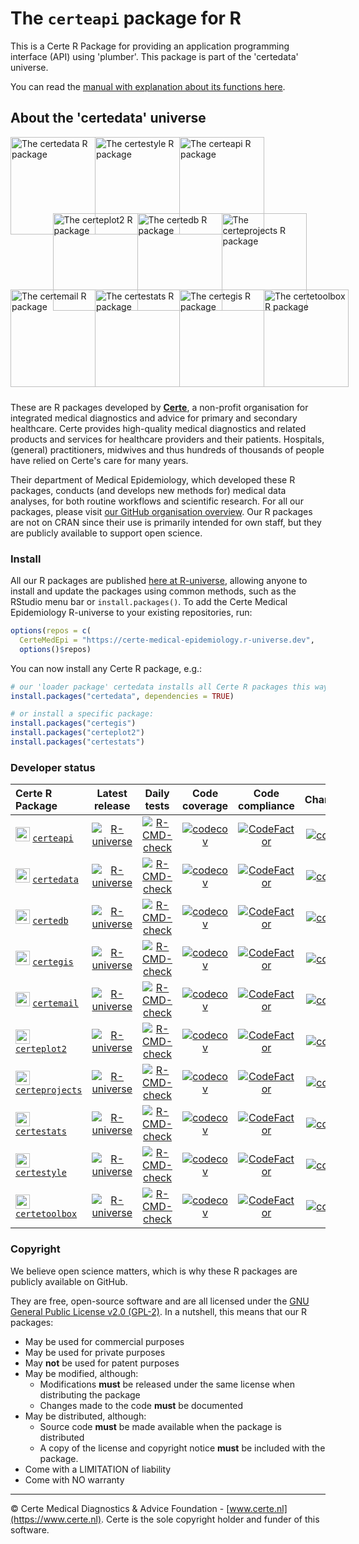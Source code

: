 # The `certeapi` package for R

This is a Certe R Package for providing an application programming interface (API) using 'plumber'. This package is part of the 'certedata' universe.

You can read the [manual with explanation about its functions here](https://certe-medical-epidemiology.github.io/certeapi/reference).

## About the 'certedata' universe

<div style="position: relative; height: 410px;">
  <a href="https://certe-medical-epidemiology.github.io/certedata/" target="_blank">
    <img src="https://certe-medical-epidemiology.github.io/certedata/logo.svg" alt="The certedata R package" style="position: absolute; left: 0px; top: 0px; width: 136px; height: 156px;">
  </a>
  <a href="https://certe-medical-epidemiology.github.io/certestyle/" target="_blank">
    <img src="https://certe-medical-epidemiology.github.io/certestyle/logo.svg" alt="The certestyle R package" style="position: absolute; left: 135px; top: 0px; width: 136px; height: 156px;">
  </a>
  <a href="https://certe-medical-epidemiology.github.io/certeapi/" target="_blank">
    <img src="https://certe-medical-epidemiology.github.io/certeapi/logo.svg" alt="The certeapi R package" style="position: absolute; left: 270px; top: 0px; width: 136px; height: 156px;">
  </a>

  <a href="https://certe-medical-epidemiology.github.io/certeplot2/" target="_blank">
    <img src="https://certe-medical-epidemiology.github.io/certeplot2/logo.svg" alt="The certeplot2 R package" style="position: absolute; left: 67.5px; top: 122px; width: 136px; height: 156px;">
  </a>
  <a href="https://certe-medical-epidemiology.github.io/certedb/" target="_blank">
    <img src="https://certe-medical-epidemiology.github.io/certedb/logo.svg" alt="The certedb R package" style="position: absolute; left: 202.5px; top: 122px; width: 136px; height: 156px;">
  </a>
  <a href="https://certe-medical-epidemiology.github.io/certeprojects/" target="_blank">
    <img src="https://certe-medical-epidemiology.github.io/certeprojects/logo.svg" alt="The certeprojects R package" style="position: absolute; left: 337.5px; top: 122px; width: 136px; height: 156px;">
  </a>

  <a href="https://certe-medical-epidemiology.github.io/certemail/" target="_blank">
    <img src="https://certe-medical-epidemiology.github.io/certemail/logo.svg" alt="The certemail R package" style="position: absolute; left: 0px; top: 244px; width: 136px; height: 156px;">
  </a>
  <a href="https://certe-medical-epidemiology.github.io/certestats/" target="_blank">
    <img src="https://certe-medical-epidemiology.github.io/certestats/logo.svg" alt="The certestats R package" style="position: absolute; left: 135px; top: 244px; width: 136px; height: 156px;">
  </a>
  <a href="https://certe-medical-epidemiology.github.io/certegis/" target="_blank">
    <img src="https://certe-medical-epidemiology.github.io/certegis/logo.svg" alt="The certegis R package" style="position: absolute; left: 270px; top: 244px; width: 136px; height: 156px;">
  </a>
  <a href="https://certe-medical-epidemiology.github.io/certetoolbox/" target="_blank">
    <img src="https://certe-medical-epidemiology.github.io/certetoolbox/logo.svg" alt="The certetoolbox R package" style="position: absolute; left: 405px; top: 244px; width: 136px; height: 156px;">
  </a>
</div>

These are R packages developed by [**Certe**](https://www.certe.nl), a non-profit organisation for integrated medical diagnostics and advice for primary and secondary healthcare. Certe provides high-quality medical diagnostics and related products and services for healthcare providers and their patients. Hospitals, (general) practitioners, midwives and thus hundreds of thousands of people have relied on Certe's care for many years.

Their department of Medical Epidemiology, which developed these R packages, conducts (and develops new methods for) medical data analyses, for both routine workflows and scientific research. For all our packages, please visit [our GitHub organisation overview](https://github.com/certe-medical-epidemiology). Our R packages are not on CRAN since their use is primarily intended for own staff, but they are publicly available to support open science.

### Install

All our R packages are published [here at R-universe](https://certe-medical-epidemiology.r-universe.dev), allowing anyone to install and update the packages using common methods, such as the RStudio menu bar or `install.packages()`. To add the Certe Medical Epidemiology R-universe to your existing repositories, run:

```r
options(repos = c(
  CerteMedEpi = "https://certe-medical-epidemiology.r-universe.dev",
  options()$repos)
```

You can now install any Certe R package, e.g.:

```r
# our 'loader package' certedata installs all Certe R packages this way:
install.packages("certedata", dependencies = TRUE)

# or install a specific package:
install.packages("certegis")
install.packages("certeplot2")
install.packages("certestats")
```

### Developer status


| Certe R Package | Latest release | Daily tests | Code coverage | Code compliance | Changelog |
|:----------------|:--------------:|:-----------:|:-------------:|:---------------:|:---------:|
| <img src="https://certe-medical-epidemiology.github.io/certeapi/logo.svg" style="width: 20x; height: 23px;"> [`certeapi`](https://certe-medical-epidemiology.github.io/certeapi) | [![R-universe](https://certe-medical-epidemiology.r-universe.dev/badges/certeapi?color=22bb55)](https://certe-medical-epidemiology.r-universe.dev/ui#builds) | [![R-CMD-check](https://github.com/certe-medical-epidemiology/certeapi/actions/workflows/workflow-schedule.yml/badge.svg?branch=main)](https://github.com/certe-medical-epidemiology/certeapi/actions/workflows/workflow-schedule.yml) | [![codecov](https://codecov.io/gh/certe-medical-epidemiology/certeapi/branch/main/graph/badge.svg)](https://codecov.io/gh/certe-medical-epidemiology/certeapi) |  [![CodeFactor](https://www.codefactor.io/repository/github/certe-medical-epidemiology/certeapi/badge/main)](https://www.codefactor.io/repository/github/certe-medical-epidemiology/certeapi/) | [![commits](https://badgen.net/github/commits/certe-medical-epidemiology/certeapi/main?icon=github&color=green)](https://github.com/certe-medical-epidemiology/certeapi/commits/main) |
| <img src="https://certe-medical-epidemiology.github.io/certedata/logo.svg" style="width: 20x; height: 23px;"> [`certedata`](https://certe-medical-epidemiology.github.io/certedata) | [![R-universe](https://certe-medical-epidemiology.r-universe.dev/badges/certedata?color=22bb55)](https://certe-medical-epidemiology.r-universe.dev/ui#builds) | [![R-CMD-check](https://github.com/certe-medical-epidemiology/certedata/actions/workflows/workflow-schedule.yml/badge.svg?branch=main)](https://github.com/certe-medical-epidemiology/certedata/actions/workflows/workflow-schedule.yml) | [![codecov](https://codecov.io/gh/certe-medical-epidemiology/certedata/branch/main/graph/badge.svg)](https://codecov.io/gh/certe-medical-epidemiology/certedata) |  [![CodeFactor](https://www.codefactor.io/repository/github/certe-medical-epidemiology/certedata/badge/main)](https://www.codefactor.io/repository/github/certe-medical-epidemiology/certedata/) | [![commits](https://badgen.net/github/commits/certe-medical-epidemiology/certedata/main?icon=github&color=green)](https://github.com/certe-medical-epidemiology/certedata/commits/main) |
| <img src="https://certe-medical-epidemiology.github.io/certedb/logo.svg" style="width: 20x; height: 23px;"> [`certedb`](https://certe-medical-epidemiology.github.io/certedb) | [![R-universe](https://certe-medical-epidemiology.r-universe.dev/badges/certedb?color=22bb55)](https://certe-medical-epidemiology.r-universe.dev/ui#builds) | [![R-CMD-check](https://github.com/certe-medical-epidemiology/certedb/actions/workflows/workflow-schedule.yml/badge.svg?branch=main)](https://github.com/certe-medical-epidemiology/certedb/actions/workflows/workflow-schedule.yml) | [![codecov](https://codecov.io/gh/certe-medical-epidemiology/certedb/branch/main/graph/badge.svg)](https://codecov.io/gh/certe-medical-epidemiology/certedb) |  [![CodeFactor](https://www.codefactor.io/repository/github/certe-medical-epidemiology/certedb/badge/main)](https://www.codefactor.io/repository/github/certe-medical-epidemiology/certedb/) | [![commits](https://badgen.net/github/commits/certe-medical-epidemiology/certedb/main?icon=github&color=green)](https://github.com/certe-medical-epidemiology/certedb/commits/main) |
| <img src="https://certe-medical-epidemiology.github.io/certegis/logo.svg" style="width: 20x; height: 23px;"> [`certegis`](https://certe-medical-epidemiology.github.io/certegis) | [![R-universe](https://certe-medical-epidemiology.r-universe.dev/badges/certegis?color=22bb55)](https://certe-medical-epidemiology.r-universe.dev/ui#builds) | [![R-CMD-check](https://github.com/certe-medical-epidemiology/certegis/actions/workflows/workflow-schedule.yml/badge.svg?branch=main)](https://github.com/certe-medical-epidemiology/certegis/actions/workflows/workflow-schedule.yml) | [![codecov](https://codecov.io/gh/certe-medical-epidemiology/certegis/branch/main/graph/badge.svg)](https://codecov.io/gh/certe-medical-epidemiology/certegis) |  [![CodeFactor](https://www.codefactor.io/repository/github/certe-medical-epidemiology/certegis/badge/main)](https://www.codefactor.io/repository/github/certe-medical-epidemiology/certegis/) | [![commits](https://badgen.net/github/commits/certe-medical-epidemiology/certegis/main?icon=github&color=green)](https://github.com/certe-medical-epidemiology/certegis/commits/main) |
| <img src="https://certe-medical-epidemiology.github.io/certemail/logo.svg" style="width: 20x; height: 23px;"> [`certemail`](https://certe-medical-epidemiology.github.io/certemail) | [![R-universe](https://certe-medical-epidemiology.r-universe.dev/badges/certemail?color=22bb55)](https://certe-medical-epidemiology.r-universe.dev/ui#builds) | [![R-CMD-check](https://github.com/certe-medical-epidemiology/certemail/actions/workflows/workflow-schedule.yml/badge.svg?branch=main)](https://github.com/certe-medical-epidemiology/certemail/actions/workflows/workflow-schedule.yml) | [![codecov](https://codecov.io/gh/certe-medical-epidemiology/certemail/branch/main/graph/badge.svg)](https://codecov.io/gh/certe-medical-epidemiology/certemail) |  [![CodeFactor](https://www.codefactor.io/repository/github/certe-medical-epidemiology/certemail/badge/main)](https://www.codefactor.io/repository/github/certe-medical-epidemiology/certemail/) | [![commits](https://badgen.net/github/commits/certe-medical-epidemiology/certemail/main?icon=github&color=green)](https://github.com/certe-medical-epidemiology/certemail/commits/main) |
| <img src="https://certe-medical-epidemiology.github.io/certeplot2/logo.svg" style="width: 20x; height: 23px;"> [`certeplot2`](https://certe-medical-epidemiology.github.io/certeplot2) | [![R-universe](https://certe-medical-epidemiology.r-universe.dev/badges/certeplot2?color=22bb55)](https://certe-medical-epidemiology.r-universe.dev/ui#builds) | [![R-CMD-check](https://github.com/certe-medical-epidemiology/certeplot2/actions/workflows/workflow-schedule.yml/badge.svg?branch=main)](https://github.com/certe-medical-epidemiology/certeplot2/actions/workflows/workflow-schedule.yml) | [![codecov](https://codecov.io/gh/certe-medical-epidemiology/certeplot2/branch/main/graph/badge.svg)](https://codecov.io/gh/certe-medical-epidemiology/certeplot2) |  [![CodeFactor](https://www.codefactor.io/repository/github/certe-medical-epidemiology/certeplot2/badge/main)](https://www.codefactor.io/repository/github/certe-medical-epidemiology/certeplot2/) | [![commits](https://badgen.net/github/commits/certe-medical-epidemiology/certeplot2/main?icon=github&color=green)](https://github.com/certe-medical-epidemiology/certeplot2/commits/main) |
| <img src="https://certe-medical-epidemiology.github.io/certeprojects/logo.svg" style="width: 20x; height: 23px;"> [`certeprojects`](https://certe-medical-epidemiology.github.io/certeprojects) | [![R-universe](https://certe-medical-epidemiology.r-universe.dev/badges/certeprojects?color=22bb55)](https://certe-medical-epidemiology.r-universe.dev/ui#builds) | [![R-CMD-check](https://github.com/certe-medical-epidemiology/certeprojects/actions/workflows/workflow-schedule.yml/badge.svg?branch=main)](https://github.com/certe-medical-epidemiology/certeprojects/actions/workflows/workflow-schedule.yml) | [![codecov](https://codecov.io/gh/certe-medical-epidemiology/certeprojects/branch/main/graph/badge.svg)](https://codecov.io/gh/certe-medical-epidemiology/certeprojects) |  [![CodeFactor](https://www.codefactor.io/repository/github/certe-medical-epidemiology/certeprojects/badge/main)](https://www.codefactor.io/repository/github/certe-medical-epidemiology/certeprojects/) | [![commits](https://badgen.net/github/commits/certe-medical-epidemiology/certeprojects/main?icon=github&color=green)](https://github.com/certe-medical-epidemiology/certeprojects/commits/main) |
| <img src="https://certe-medical-epidemiology.github.io/certestats/logo.svg" style="width: 20x; height: 23px;"> [`certestats`](https://certe-medical-epidemiology.github.io/certestats) | [![R-universe](https://certe-medical-epidemiology.r-universe.dev/badges/certestats?color=22bb55)](https://certe-medical-epidemiology.r-universe.dev/ui#builds) | [![R-CMD-check](https://github.com/certe-medical-epidemiology/certestats/actions/workflows/workflow-schedule.yml/badge.svg?branch=main)](https://github.com/certe-medical-epidemiology/certestats/actions/workflows/workflow-schedule.yml) | [![codecov](https://codecov.io/gh/certe-medical-epidemiology/certestats/branch/main/graph/badge.svg)](https://codecov.io/gh/certe-medical-epidemiology/certestats) |  [![CodeFactor](https://www.codefactor.io/repository/github/certe-medical-epidemiology/certestats/badge/main)](https://www.codefactor.io/repository/github/certe-medical-epidemiology/certestats/) | [![commits](https://badgen.net/github/commits/certe-medical-epidemiology/certestats/main?icon=github&color=green)](https://github.com/certe-medical-epidemiology/certestats/commits/main) |
| <img src="https://certe-medical-epidemiology.github.io/certestyle/logo.svg" style="width: 20x; height: 23px;"> [`certestyle`](https://certe-medical-epidemiology.github.io/certestyle) | [![R-universe](https://certe-medical-epidemiology.r-universe.dev/badges/certestyle?color=22bb55)](https://certe-medical-epidemiology.r-universe.dev/ui#builds) | [![R-CMD-check](https://github.com/certe-medical-epidemiology/certestyle/actions/workflows/workflow-schedule.yml/badge.svg?branch=main)](https://github.com/certe-medical-epidemiology/certestyle/actions/workflows/workflow-schedule.yml) | [![codecov](https://codecov.io/gh/certe-medical-epidemiology/certestyle/branch/main/graph/badge.svg)](https://codecov.io/gh/certe-medical-epidemiology/certestyle) |  [![CodeFactor](https://www.codefactor.io/repository/github/certe-medical-epidemiology/certestyle/badge/main)](https://www.codefactor.io/repository/github/certe-medical-epidemiology/certestyle/) | [![commits](https://badgen.net/github/commits/certe-medical-epidemiology/certestyle/main?icon=github&color=green)](https://github.com/certe-medical-epidemiology/certestyle/commits/main) |
| <img src="https://certe-medical-epidemiology.github.io/certetoolbox/logo.svg" style="width: 20x; height: 23px;"> [`certetoolbox`](https://certe-medical-epidemiology.github.io/certetoolbox) | [![R-universe](https://certe-medical-epidemiology.r-universe.dev/badges/certetoolbox?color=22bb55)](https://certe-medical-epidemiology.r-universe.dev/ui#builds) | [![R-CMD-check](https://github.com/certe-medical-epidemiology/certetoolbox/actions/workflows/workflow-schedule.yml/badge.svg?branch=main)](https://github.com/certe-medical-epidemiology/certetoolbox/actions/workflows/workflow-schedule.yml) | [![codecov](https://codecov.io/gh/certe-medical-epidemiology/certetoolbox/branch/main/graph/badge.svg)](https://codecov.io/gh/certe-medical-epidemiology/certetoolbox) |  [![CodeFactor](https://www.codefactor.io/repository/github/certe-medical-epidemiology/certetoolbox/badge/main)](https://www.codefactor.io/repository/github/certe-medical-epidemiology/certetoolbox/) | [![commits](https://badgen.net/github/commits/certe-medical-epidemiology/certetoolbox/main?icon=github&color=green)](https://github.com/certe-medical-epidemiology/certetoolbox/commits/main) |

### Copyright

We believe open science matters, which is why these R packages are publicly available on GitHub.

They are free, open-source software and are all licensed under the [GNU General Public License v2.0 (GPL-2)](./LICENSE.md). In a nutshell, this means that our R packages:

- May be used for commercial purposes
- May be used for private purposes
- May **not** be used for patent purposes
- May be modified, although:
  - Modifications **must** be released under the same license when distributing the package
  - Changes made to the code **must** be documented
- May be distributed, although:
  - Source code **must** be made available when the package is distributed
  - A copy of the license and copyright notice **must** be included with the package.
- Come with a LIMITATION of liability
- Come with NO warranty

----

© Certe Medical Diagnostics & Advice Foundation - [www.certe.nl](https://www.certe.nl). Certe is the sole copyright holder and funder of this software.
